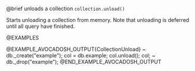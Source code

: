 

@brief unloads a collection
`collection.unload()`

Starts unloading a collection from memory. Note that unloading is deferred
until all query have finished.

@EXAMPLES

@EXAMPLE_AVOCADOSH_OUTPUT{CollectionUnload}
~ db._create("example");
  col = db.example;
  col.unload();
  col;
~ db._drop("example");
@END_EXAMPLE_AVOCADOSH_OUTPUT


